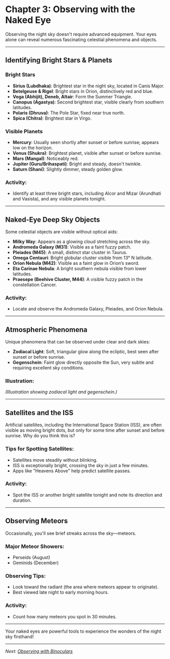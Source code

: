 # Chapter 3: Observing with the Naked Eye

Observing the night sky doesn't require advanced equipment. Your eyes alone can reveal numerous fascinating celestial phenomena and objects.

---

## Identifying Bright Stars & Planets

### Bright Stars
- **Sirius (Lubdhaka)**: Brightest star in the night sky, located in Canis Major.
- **Betelgeuse & Rigel**: Bright stars in Orion, distinctively red and blue.
- **Vega (Abhijit), Deneb, Altair**: Form the Summer Triangle.
- **Canopus (Agastya)**: Second brightest star, visible clearly from southern latitudes.
- **Polaris (Dhruva)**: The Pole Star, fixed near true north.
- **Spica (Chitra)**: Brightest star in Virgo.

### Visible Planets
- **Mercury**: Usually seen shortly after sunset or before sunrise; appears low on the horizon.
- **Venus (Shukra)**: Brightest planet, visible after sunset or before sunrise.
- **Mars (Mangal)**: Noticeably red.
- **Jupiter (Guru/Brihaspati)**: Bright and steady, doesn't twinkle.
- **Saturn (Shani)**: Slightly dimmer, steady golden glow.

### Activity:
- Identify at least three bright stars, including Alcor and Mizar (Arundhati and Vasista), and any visible planets tonight.

---

## Naked-Eye Deep Sky Objects

Some celestial objects are visible without optical aids:

- **Milky Way**: Appears as a glowing cloud stretching across the sky.
- **Andromeda Galaxy (M31)**: Visible as a faint fuzzy patch.
- **Pleiades (M45)**: A small, distinct star cluster in Taurus.
- **Omega Centauri**: Bright globular cluster visible from 13° N latitude.
- **Orion Nebula (M42)**: Visible as a faint glow in Orion’s sword.
- **Eta Carinae Nebula**: A bright southern nebula visible from lower latitudes.
- **Praesepe (Beehive Cluster, M44)**: A visible fuzzy patch in the constellation Cancer.

### Activity:
- Locate and observe the Andromeda Galaxy, Pleiades, and Orion Nebula.

---

## Atmospheric Phenomena

Unique phenomena that can be observed under clear and dark skies:

- **Zodiacal Light**: Soft, triangular glow along the ecliptic, best seen after sunset or before sunrise.
- **Gegenschein**: Faint glow directly opposite the Sun, very subtle and requiring excellent sky conditions.

### Illustration:
*(Illustration showing zodiacal light and gegenschein.)*

---

## Satellites and the ISS

Artificial satellites, including the International Space Station (ISS), are often visible as moving bright dots, but only for some time after sunset and before sunrise. Why do you think this is?

### Tips for Spotting Satellites:
- Satellites move steadily without blinking.
- ISS is exceptionally bright, crossing the sky in just a few minutes.
- Apps like "Heavens Above" help predict satellite passes.

### Activity:
- Spot the ISS or another bright satellite tonight and note its direction and duration.

---

## Observing Meteors

Occasionally, you'll see brief streaks across the sky—meteors.

### Major Meteor Showers:
- Perseids (August)
- Geminids (December)

### Observing Tips:
- Look toward the radiant (the area where meteors appear to originate).
- Best viewed late night to early morning hours.

### Activity:
- Count how many meteors you spot in 30 minutes.

---

Your naked eyes are powerful tools to experience the wonders of the night sky firsthand!

---

*Next: [Observing with Binoculars](Chapter_4.md)*


